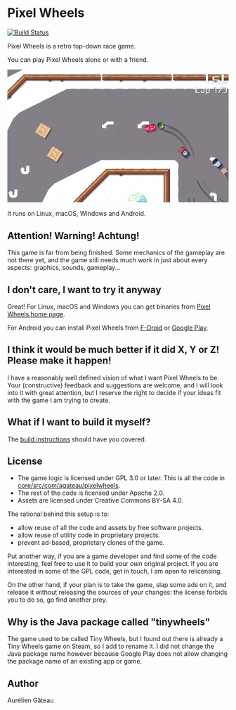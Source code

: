 # Pixel Wheels

[![Build Status](https://travis-ci.org/agateau/pixelwheels.svg?branch=master)](https://travis-ci.org/agateau/pixelwheels)

Pixel Wheels is a retro top-down race game.

You can play Pixel Wheels alone or with a friend.

![Screenshot](fastlane/metadata/android/en-US/images/phoneScreenshots/2-mine-drop.png)

It runs on Linux, macOS, Windows and Android.

## Attention! Warning! Achtung!

This game is far from being finished. Some mechanics of the gameplay are not
there yet, and the game still needs much work in just about every aspects:
graphics, sounds, gameplay...

## I don't care, I want to try it anyway

Great! For Linux, macOS and Windows you can get binaries from [Pixel Wheels
home page][pw].

For Android you can install Pixel Wheels from [F-Droid][fd] or [Google
Play][gplay].

[pw]: http://agateau.com/projects/pixelwheels
[fd]: https://f-droid.org/fr/packages/com.agateau.tinywheels.android/
[gplay]: https://play.google.com/apps/testing/com.agateau.tinywheels.android


## I think it would be much better if it did X, Y or Z! Please make it happen!

I have a reasonably well defined vision of what I want Pixel Wheels to be.
Your (constructive) feedback and suggestions are welcome, and I will look into
it with great attention, but I reserve the right to decide if your ideas fit
with the game I am trying to create.

## What if I want to build it myself?

The [build instructions][build] should have you covered.

[build]: doc/building.md

## License

- The game logic is licensed under GPL 3.0 or later. This is all the code in
  [core/src/com/agateau/pixelwheels](core/src/com/agateau/pixelwheels).
- The rest of the code is licensed under Apache 2.0.
- Assets are licensed under Creative Commons BY-SA 4.0.

The rational behind this setup is to:

- allow reuse of all the code and assets by free software projects.
- allow reuse of utility code in proprietary projects.
- prevent ad-based, proprietary clones of the game.

Put another way, if you are a game developer and find some of the code
interesting, feel free to use it to build your *own* original project. If you
are interested in some of the GPL code, get in touch, I am open to relicensing.

On the other hand, if your plan is to take the game, slap some ads on it, and
release it without releasing the sources of your changes: the license forbids
you to do so, go find another prey.

## Why is the Java package called "tinywheels"

The game used to be called Tiny Wheels, but I found out there is already a Tiny
Wheels game on Steam, so I add to rename it. I did not change the Java package 
name however because Google Play does not allow changing the package name of an
existing app or game.

## Author

Aurélien Gâteau

